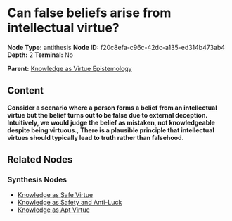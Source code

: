 # Can false beliefs arise from intellectual virtue?

**Node Type:** antithesis
**Node ID:** f20c8efa-c96c-42dc-a135-ed314b473ab4
**Depth:** 2
**Terminal:** No

**Parent:** [Knowledge as Virtue Epistemology](knowledge-as-virtue-epistemology-thesis-04805afc-e3a8-43d5-b0d9-d6c1e7d88e2f.md)

## Content

**Consider a scenario where a person forms a belief from an intellectual virtue but the belief turns out to be false due to external deception. Intuitively, we would judge the belief as mistaken, not knowledgeable despite being virtuous.**, **There is a plausible principle that intellectual virtues should typically lead to truth rather than falsehood.**

## Related Nodes

### Synthesis Nodes

- [Knowledge as Safe Virtue](knowledge-as-safe-virtue-synthesis-d290ebdf-31b0-48ab-a921-58cea69413ba.md)
- [Knowledge as Safety and Anti-Luck](knowledge-as-safety-and-anti-luck-synthesis-039386fd-1da0-4688-9983-701278198f70.md)
- [Knowledge as Apt Virtue](knowledge-as-apt-virtue-synthesis-0dbe2b59-2448-41d7-a6ba-0afda16a9dd0.md)
